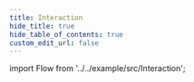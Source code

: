```yaml
---
title: Interaction
hide_title: true
hide_table_of_contents: true
custom_edit_url: false
---
```


import Flow from '../../example/src/Interaction';

<div style={{ height: '50vh' }}>
  <Flow />
</div>
